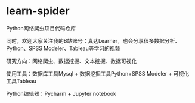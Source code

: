 # learn-spider
Python网络爬虫项目代码仓库

同时，欢迎大家关注我的B站账号：真达Learner，也会分享很多数据分析、Python、SPSS Modeler、Tableau等学习的视频

研究方向：网络爬虫、数据挖掘、文本挖掘、数据可视化

使用工具：数据库工具Mysql + 数据挖掘工具Python+SPSS Modeler + 可视化工具Tableau

Python编辑器：Pycharm + Jupyter notebook
